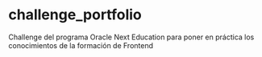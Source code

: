 # challenge_portfolio
Challenge del programa Oracle Next Education para poner en práctica los conocimientos de la formación de Frontend
